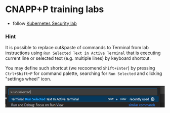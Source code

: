 # CNAPP+P training labs

* follow [Kubernetes Security lab](./01-kubernetes-security/NOTES.md)


### Hint

It is possible to replace cut&paste of commands to Terminal from lab instructions using `Run Selected Text in Active Terminal` that is executing current line or selected text (e.g. multiple lines) by keyboard shortcut.

You may define such shortcut (we recoomend `Shift+Enter`) by pressing `Ctrl+Shift+P` for command palette, searching for `Run Selected` and clicking "settings wheel" icon.

![run selected in terminal](./img/run-selected.png)